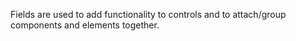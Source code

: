 Fields are used to add functionality to controls and to attach/group components and elements together.